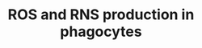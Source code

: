 ---
annotations:
- id: DOID:0050117
  parent: disease by infectious agent
  type: Disease Ontology
  value: disease by infectious agent
- id: CL:0000234
  parent: native cell
  type: Cell Type Ontology
  value: phagocyte
- id: PW:0000023
  parent: regulatory pathway
  type: Pathway Ontology
  value: immune response pathway
authors:
- ReactomeTeam
- Mkutmon
- DeSl
description: The first line of defense against infectious agents involves an active
  recruitment of phagocytes to the site of infection. Recruited cells include polymorhonuclear
  (PMN) leukocytes (i.e., neutrophils) and monocytes/macrophages, which function together
  as innate immunity sentinels (Underhill DM & Ozinsky A 2002; Stuart LM & Ezekowitz
  RA 2005; Flannagan RS et al. 2012). Dendritic cells are also present, serving as
  important players in antigen presentation for ensuing adaptive responses (Savina
  A & Amigorena S 2007). These cell types are able to bind and engulf invading microbes
  into a membrane-enclosed vacuole - the phagosome, in a process termed phagocytosis.
  Phagocytosis can be defined as the receptor-mediated engulfment of particles greater
  than 0.5 micron in diameter. It is initiated by the cross-linking of host cell membrane
  receptors following engagement with their cognate ligands on the target surface
  (Underhill DM & Ozinsky A 2002; Stuart LM & Ezekowitz RA 2005; Flannagan RS et al.
  2012). When engulfed by phagocytes, microorganisms are exposed to a number of host
  defense microbicidal events within the resulting phagosome. These include the production
  of reactive oxygen and nitrogen species (ROS and RNS, RONS) by specialized enzymes
  (Fang FC et al. 2004; Kohchi C et al. 2009; Gostner JM et al. 2013; Vatansever F
  et al. 2013). NADPH oxidase (NOX) complex consume oxygen to produce superoxide radical
  anion (O2.-) and hydrogen peroxide (H2O2) (Robinson et al. 2004). Induced NO synthase
  (iNOS) is involved in the production of NO, which is the primary source of all RNS
  in biological systems (Evans TG et al. 1996). The phagocyte NADPH oxidase and iNOS
  are expressed in both PMN and mononuclear phagocytes and both cell types have the
  capacity for phagosomal burst activity. However, the magnitude of ROS generation
  in neutrophils far exceeds that observed in macrophages (VanderVen BC et al. 2009).
  Macrophages are thought to produce considerably more RNS than neutrophils (Fang
  FC et al. 2004; Nathan & Shiloh 2000).<p>The presence of RONS characterized by a
  relatively low reactivity, such as H2O2, O2Ë™âˆ’ or NO, has no deleterious effect
  on biological environment (Attia SM 2010; Weidinger A & and Kozlov AV 2015). Their
  activity is controlled by endogenous antioxidants (both enzymatic and non-enzymatic)
  that are induced by oxidative stress. However the relatively low reactive species
  can initiate a cascade of reactions to generate more damaging â€œsecondaryâ€� species
  such as hydroxyl radical (â€¢OH), singlet oxygen or peroxinitrite (Robinson JM 2008;
  Fang FC et al. 2004). These "secondary" RONS are extremely toxic causing irreversible
  damage to all classes of biomolecules (Weidinger A & and Kozlov AV 2015; Fang FC
  et al. 2004; Kohchi C et al. 2009; Gostner JM et al. 2013; Vatansever F et al. 2013).<p>Although
  macrophages and neutrophils use similar mechanisms for the internalization of targets,
  there are differences in how they perform phagocytosis and in the final outcome
  of the process (Tapper H & Grinstein S 1997; Vierira OV et al. 2002). Once formed,
  the phagosome undergoes an extensive maturation process whereby it develops into
  a microbicidal organelle able to eliminate the invading pathogen. Maturation involves
  re-modeling both the membrane of the phagosome and its luminal contents (Vierira
  OV et al. 2002). In macrophages, phagosome formation and maturation follows a series
  of strictly coordinated membrane fission/fusion events between the phagosome and
  compartments of the endo/lysosomal network gradually transforming the nascent phagosome
  into a phagolysosome, a degradative organelle endowed with potent microbicidal properties
  (Zimmerli S et al. 1996; Vierira OV et al. 2002). Neutrophils instead contain a
  large number of preformed granules such as azurophilic and specific granules that
  can rapidly fuse with phagosomes delivering antimicrobial substances (Karlsson A
  & Dahlgren C 2002; Naucler C et al. 2002; Nordenfelt P and Tapper H 2011). Phagosomal
  pH dynamics may also contribute to the maturation process by regulating membrane
  traffic events. The microbicidal activity of macrophages is characterized by progressive
  acidification of the lumen (down to pH 4â€“5) by the proton pumping vATPase. A low
  pH is a prerequisite for optimal enzymatic activity of most late endosomal/lysosomal
  hydrolases reported in macrophages. Neutrophil phagosome pH regulation differs significantly
  from what is observed in macrophages (Nordenfelt P and Tapper H 2011; Winterbourn
  CC et al. 2016). The massive activation of the oxidative burst is thought to result
  in early alkalization of neutrophil phagosomes which is linked to proton consumption
  during the generation of hydrogen peroxide (Segal AW et al. 1981; Levine AP et al.
  2015). Other studies showed that neutrophil phagosome maintained neutral pH values
  before the pH gradually decreased (Jankowski A et al. 2002). Neutrophil phagosomes
  also exhibited a high proton leak, which was initiated upon activation of the NADPH
  oxidase, and this activation counteracted phagosomal acidification (Jankowski A
  et al. 2002).<p>The Reactome module describes ROS and RNS production by phagocytic
  cells. The module includes cell-type specific events, for example, myeloperoxidase
  (MPO)-mediated production of hypochlorous acid in neutrophils. It also highlights
  differences between phagosomal pH dynamics in neutrophils and macrophages. The module
  describes microbicidal activity of selective RONS such as hydroxyl radical or peroxynitrite.
  However, detection of any of these species in the phagosomal environment is subject
  to many uncertainties (NÃ¼sse O 2011; Erard M et al. 2018). The mechanisms by which
  reactive oxygen/nitrogen species kill pathogens in phagocytic immune cells are still
  not fully understood.   View original pathway at [http://www.reactome.org/PathwayBrowser/#DIAGRAM=1222556
  Reactome].
last-edited: 2021-01-25
organisms:
- Homo sapiens
redirect_from:
- /index.php/Pathway:WP3551
- /instance/WP3551
revision: null
schema-jsonld:
- '@context': https://schema.org/
  '@id': https://wikipathways.github.io/pathways/WP3551.html
  '@type': Dataset
  creator:
    '@type': Organization
    name: WikiPathways
  description: The first line of defense against infectious agents involves an active
    recruitment of phagocytes to the site of infection. Recruited cells include polymorhonuclear
    (PMN) leukocytes (i.e., neutrophils) and monocytes/macrophages, which function
    together as innate immunity sentinels (Underhill DM & Ozinsky A 2002; Stuart LM
    & Ezekowitz RA 2005; Flannagan RS et al. 2012). Dendritic cells are also present,
    serving as important players in antigen presentation for ensuing adaptive responses
    (Savina A & Amigorena S 2007). These cell types are able to bind and engulf invading
    microbes into a membrane-enclosed vacuole - the phagosome, in a process termed
    phagocytosis. Phagocytosis can be defined as the receptor-mediated engulfment
    of particles greater than 0.5 micron in diameter. It is initiated by the cross-linking
    of host cell membrane receptors following engagement with their cognate ligands
    on the target surface (Underhill DM & Ozinsky A 2002; Stuart LM & Ezekowitz RA
    2005; Flannagan RS et al. 2012). When engulfed by phagocytes, microorganisms are
    exposed to a number of host defense microbicidal events within the resulting phagosome.
    These include the production of reactive oxygen and nitrogen species (ROS and
    RNS, RONS) by specialized enzymes (Fang FC et al. 2004; Kohchi C et al. 2009;
    Gostner JM et al. 2013; Vatansever F et al. 2013). NADPH oxidase (NOX) complex
    consume oxygen to produce superoxide radical anion (O2.-) and hydrogen peroxide
    (H2O2) (Robinson et al. 2004). Induced NO synthase (iNOS) is involved in the production
    of NO, which is the primary source of all RNS in biological systems (Evans TG
    et al. 1996). The phagocyte NADPH oxidase and iNOS are expressed in both PMN and
    mononuclear phagocytes and both cell types have the capacity for phagosomal burst
    activity. However, the magnitude of ROS generation in neutrophils far exceeds
    that observed in macrophages (VanderVen BC et al. 2009). Macrophages are thought
    to produce considerably more RNS than neutrophils (Fang FC et al. 2004; Nathan
    & Shiloh 2000).<p>The presence of RONS characterized by a relatively low reactivity,
    such as H2O2, O2Ë™âˆ’ or NO, has no deleterious effect on biological environment
    (Attia SM 2010; Weidinger A & and Kozlov AV 2015). Their activity is controlled
    by endogenous antioxidants (both enzymatic and non-enzymatic) that are induced
    by oxidative stress. However the relatively low reactive species can initiate
    a cascade of reactions to generate more damaging â€œsecondaryâ€� species such
    as hydroxyl radical (â€¢OH), singlet oxygen or peroxinitrite (Robinson JM 2008;
    Fang FC et al. 2004). These "secondary" RONS are extremely toxic causing irreversible
    damage to all classes of biomolecules (Weidinger A & and Kozlov AV 2015; Fang
    FC et al. 2004; Kohchi C et al. 2009; Gostner JM et al. 2013; Vatansever F et
    al. 2013).<p>Although macrophages and neutrophils use similar mechanisms for the
    internalization of targets, there are differences in how they perform phagocytosis
    and in the final outcome of the process (Tapper H & Grinstein S 1997; Vierira
    OV et al. 2002). Once formed, the phagosome undergoes an extensive maturation
    process whereby it develops into a microbicidal organelle able to eliminate the
    invading pathogen. Maturation involves re-modeling both the membrane of the phagosome
    and its luminal contents (Vierira OV et al. 2002). In macrophages, phagosome formation
    and maturation follows a series of strictly coordinated membrane fission/fusion
    events between the phagosome and compartments of the endo/lysosomal network gradually
    transforming the nascent phagosome into a phagolysosome, a degradative organelle
    endowed with potent microbicidal properties (Zimmerli S et al. 1996; Vierira OV
    et al. 2002). Neutrophils instead contain a large number of preformed granules
    such as azurophilic and specific granules that can rapidly fuse with phagosomes
    delivering antimicrobial substances (Karlsson A & Dahlgren C 2002; Naucler C et
    al. 2002; Nordenfelt P and Tapper H 2011). Phagosomal pH dynamics may also contribute
    to the maturation process by regulating membrane traffic events. The microbicidal
    activity of macrophages is characterized by progressive acidification of the lumen
    (down to pH 4â€“5) by the proton pumping vATPase. A low pH is a prerequisite for
    optimal enzymatic activity of most late endosomal/lysosomal hydrolases reported
    in macrophages. Neutrophil phagosome pH regulation differs significantly from
    what is observed in macrophages (Nordenfelt P and Tapper H 2011; Winterbourn CC
    et al. 2016). The massive activation of the oxidative burst is thought to result
    in early alkalization of neutrophil phagosomes which is linked to proton consumption
    during the generation of hydrogen peroxide (Segal AW et al. 1981; Levine AP et
    al. 2015). Other studies showed that neutrophil phagosome maintained neutral pH
    values before the pH gradually decreased (Jankowski A et al. 2002). Neutrophil
    phagosomes also exhibited a high proton leak, which was initiated upon activation
    of the NADPH oxidase, and this activation counteracted phagosomal acidification
    (Jankowski A et al. 2002).<p>The Reactome module describes ROS and RNS production
    by phagocytic cells. The module includes cell-type specific events, for example,
    myeloperoxidase (MPO)-mediated production of hypochlorous acid in neutrophils.
    It also highlights differences between phagosomal pH dynamics in neutrophils and
    macrophages. The module describes microbicidal activity of selective RONS such
    as hydroxyl radical or peroxynitrite. However, detection of any of these species
    in the phagosomal environment is subject to many uncertainties (NÃ¼sse O 2011;
    Erard M et al. 2018). The mechanisms by which reactive oxygen/nitrogen species
    kill pathogens in phagocytic immune cells are still not fully understood.   View
    original pathway at [http://www.reactome.org/PathwayBrowser/#DIAGRAM=1222556 Reactome].
  keywords:
  - (S)-Sulfoxide
  - '8,5''-cdA '
  - 8,5'-cdA, cdG within
  - '8,5''-cdG '
  - 'ATP6V0A1 '
  - 'ATP6V0A2 '
  - 'ATP6V0A4 '
  - 'ATP6V0B '
  - 'ATP6V0C '
  - 'ATP6V0D1 '
  - 'ATP6V0D2 '
  - 'ATP6V0E1 '
  - 'ATP6V0E2 '
  - 'ATP6V1A '
  - 'ATP6V1B1 '
  - 'ATP6V1B2 '
  - 'ATP6V1C1 '
  - 'ATP6V1C2 '
  - 'ATP6V1D '
  - 'ATP6V1E1 '
  - 'ATP6V1E2 '
  - 'ATP6V1F '
  - 'ATP6V1G1 '
  - 'ATP6V1G2 '
  - 'ATP6V1G3 '
  - 'ATP6V1H '
  - CO2
  - 'CYBA '
  - 'CYBB '
  - DNA
  - Divalent metals
  - Events associated
  - Fe2+
  - 'Fe2+ '
  - Fe3+
  - 'Fe3S4(1+) '
  - 'Fe4S4(2+) '
  - FeHM
  - GSH
  - GSNO
  - 'GTP '
  - H+
  - H2O
  - H2O2
  - HNO2
  - HV1 channel
  - 'HVCN1 '
  - L-Arg
  - L-Cit
  - Latent infection -
  - Lipid radical
  - Lipid-OOH
  - 'Mn2+ '
  - Mtb to phagocytosis
  - N2O3
  - NADP+
  - NADPH
  - NADPH Oxidases
  - 'NO'
  - NO+
  - NO2
  - 'NOS1 '
  - NOS1,2,3
  - 'NOS2 '
  - 'NOS3 '
  - NOX2
  - NRAMP1
  - Nitrite
  - O2
  - O2-
  - O2.-
  - OH-
  - Other responses of
  - 'Peptide '
  - Peptide-Methionine
  - Peptidyl-Cys-SH
  - Peptidyl-Cys-SNO
  - Peptidyl-Cys-SOH
  - Peroxynitrite
  - 'RAC2 '
  - RHO GTPases Activate
  - SLC11A1
  - 'TCIRG1 '
  - Unsaturated lipid
  - V-ATPase
  - 'Zn2+ '
  - activity of PMN
  - cells
  - complex:RAC2:GTP
  - dA, dG within DNA
  - 'dG '
  - 'deoxyadenosine '
  - heme
  - hydroperoxyl
  - hydroxyl
  - nitrite
  - nitrosoperoxycarbonate
  - 'p-6S-NCF1 '
  - 'p-T154,S315-NCF4 '
  - 'p-T233-NCF2 '
  - peptide:Fe3S4
  - peptide:Fe4S4
  - transported by
  - with phagocytolytic
  license: CC0
  name: ROS and RNS production in phagocytes
seo: CreativeWork
title: ROS and RNS production in phagocytes
wpid: WP3551
---